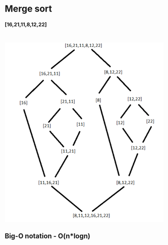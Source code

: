 # Merge sort

### [16,21,11,8,12,22]

<br/>

![Merge sort](merge_sort.png)

## Big-O notation - O(n*logn)